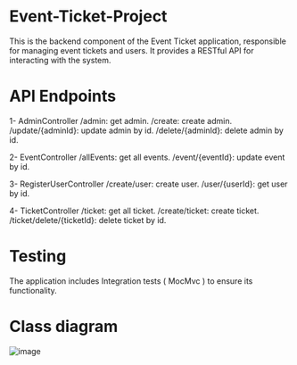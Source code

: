 # Event-Ticket-Project
This is the backend component of the Event Ticket application, responsible for managing event tickets and users. It provides a RESTful API for interacting with the system.

# API Endpoints

1- AdminController
/admin: get admin.
/create: create admin.
/update/{adminId}: update admin by id.
/delete/{adminId}: delete admin by id.

2- EventController
/allEvents: get all events.
/event/{eventId}: update event by id.

3- RegisterUserController
/create/user: create user.
/user/{userId}: get user by id.

4- TicketController
/ticket: get all ticket.
/create/ticket: create ticket.
/ticket/delete/{ticketId}: delete ticket by id.





# Testing

The application includes Integration tests ( MocMvc ) to ensure its functionality.


# Class diagram
![image](https://github.com/Rmqa11/Event-Ticket-Project/assets/129896223/526c8271-2c03-4773-8a05-ba96688e3536)




